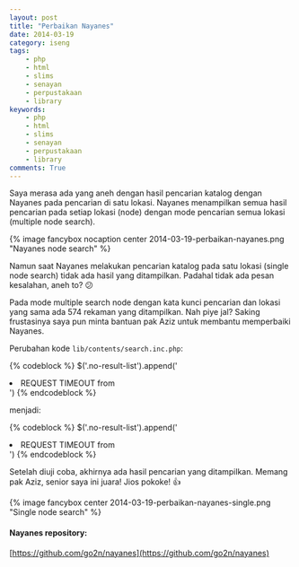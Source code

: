 ```yaml
---
layout: post
title: "Perbaikan Nayanes"
date: 2014-03-19
category: iseng
tags:
    - php
    - html
    - slims
    - senayan
    - perpustakaan
    - library
keywords:
    - php
    - html
    - slims
    - senayan
    - perpustakaan
    - library
comments: True
---
```


Saya merasa ada yang aneh dengan hasil pencarian katalog dengan Nayanes pada pencarian di satu lokasi. Nayanes menampilkan semua hasil pencarian pada setiap lokasi (node) dengan mode pencarian semua lokasi (multiple node search).
<!-- more -->

{% image fancybox nocaption center 2014-03-19-perbaikan-nayanes.png "Nayanes node search" %}

Namun saat Nayanes melakukan pencarian katalog pada satu lokasi (single node search) tidak ada hasil yang ditampilkan. Padahal tidak ada pesan kesalahan, aneh to? :confused:

Pada mode multiple search node dengan kata kunci pencarian dan lokasi yang sama ada 574 rekaman yang ditampilkan. Nah piye jal? Saking frustasinya saya pun minta bantuan pak Aziz untuk membantu memperbaiki Nayanes.

Perubahan kode `lib/contents/search.inc.php`:

{% codeblock  %}
$('.no-result-list').append('<li>REQUEST TIMEOUT from <strong><?php echo $node_data['desc']; ?></strong></li>')
{% endcodeblock %}

menjadi:

{% codeblock  %}
$('.no-result-list').append('<li>REQUEST TIMEOUT from <strong><?php echo $sysconf['node'][$nodeid]['desc']; ?></strong></li>')
{% endcodeblock %}

Setelah diuji coba, akhirnya ada hasil pencarian yang ditampilkan. Memang pak Aziz, senior saya ini juara! Jios pokoke! 👍

{% image fancybox center 2014-03-19-perbaikan-nayanes-single.png "Single node search" %}

#### Nayanes repository:
[https://github.com/go2n/nayanes](https://github.com/go2n/nayanes)
